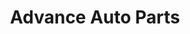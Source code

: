 ---
title: "Advance Auto Parts"
url: /baltimore/advance-auto-parts-maiden-choice-lane/
shop: car parts
---